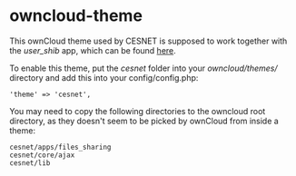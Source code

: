 owncloud-theme
==============

This ownCloud theme used by CESNET is supposed to work together
with the *user_shib* app, which can be found [here](https://github.com/mirekys/user_shib).

To enable this theme, put the *cesnet* folder into your *owncloud/themes/* directory and
add this into your config/config.php:

```
'theme' => 'cesnet',
```

You may need to copy the following directories to the owncloud root directory,
as they doesn't seem to be picked by ownCloud from inside a theme:

```
cesnet/apps/files_sharing
cesnet/core/ajax
cesnet/lib
```
